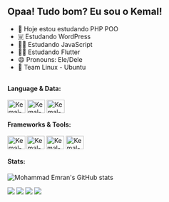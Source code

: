 ##  Opaa! Tudo bom? Eu sou o Kemal!
- 🐘 Hoje estou estudando PHP POO
- 🇼 Estudando WordPress
- 👨‍💻 Estudando JavaScript
- 👨‍💻 Estudando Flutter
- 😄 Pronouns: Ele/Dele
- 🐧 Team Linux - Ubuntu 
<br>
<div style="display: inline_block">
<strong>Language & Data:</strong>
<br>
<br>
<img align="center" alt="Kemal-php" height="30" width="40" src="https://cdn.jsdelivr.net/gh/devicons/devicon/icons/php/php-original.svg" />
<img align="center" alt="Kemal-Js" height="30" width="40" src="https://cdn.jsdelivr.net/gh/devicons/devicon/icons/javascript/javascript-original.svg" />
<img  align="center" alt="Kemal-Js" height="30" width="40" src="https://cdn.jsdelivr.net/gh/devicons/devicon/icons/flutter/flutter-original.svg" />
</div>
<br>
<strong>Frameworks & Tools:</strong>

<div style="display: inline_block"><br>

<img align="center" alt="Kemal-Wp" height="30" width="40" src="https://cdn.jsdelivr.net/gh/devicons/devicon/icons/wordpress/wordpress-original.svg" />
<img align="center" alt="Kemal-Lara" height="30" width="40" src="https://cdn.jsdelivr.net/gh/devicons/devicon/icons/laravel/laravel-plain-wordmark.svg" />
<img align="center" alt="Kemal-Bs" height="30" width="40" src="https://cdn.jsdelivr.net/gh/devicons/devicon/icons/bootstrap/bootstrap-original.svg" />
<img align="left" alt="Kemal-Ubuntu" height="30" width="40" 
src="https://cdn.jsdelivr.net/gh/devicons/devicon/icons/ubuntu/ubuntu-plain-wordmark.svg" />

#### Stats:
![Mohammad Emran's GitHub stats](https://github-readme-stats-phpfour.vercel.app/api?username=Kemal201&show_icons=true&count_private=true) 
<!-- ![Mohammad Emran's Top Langs](https://github-readme-stats-phpfour.vercel.app/api/top-langs/?username=Kemal201&layout=compact) -->


<div> 
  <a href="https://instagram.com/kemalgb7/" target="_blank"><img src="https://img.shields.io/badge/-Instagram-%23E4405F?style=for-the-badge&logo=instagram&logoColor=white" target="_blank"></a>
 <a href="https://discord.gg/NjXwxz5gqg" target="_blank"><img src="https://img.shields.io/badge/Discord-7289DA?style=for-the-badge&logo=discord&logoColor=white" target="_blank"></a> 
  <a href = "mailto:kemalguedes10@gmail.com"><img src="https://img.shields.io/badge/-Gmail-%23333?style=for-the-badge&logo=gmail&logoColor=white" target="_blank"></a>
  <a href="https://www.linkedin.com/in/kemal-guedes-barbieri-442a111b5" target="_blank"><img src="https://img.shields.io/badge/-LinkedIn-%230077B5?style=for-the-badge&logo=linkedin&logoColor=white" target="_blank"></a> 
  
</div>
